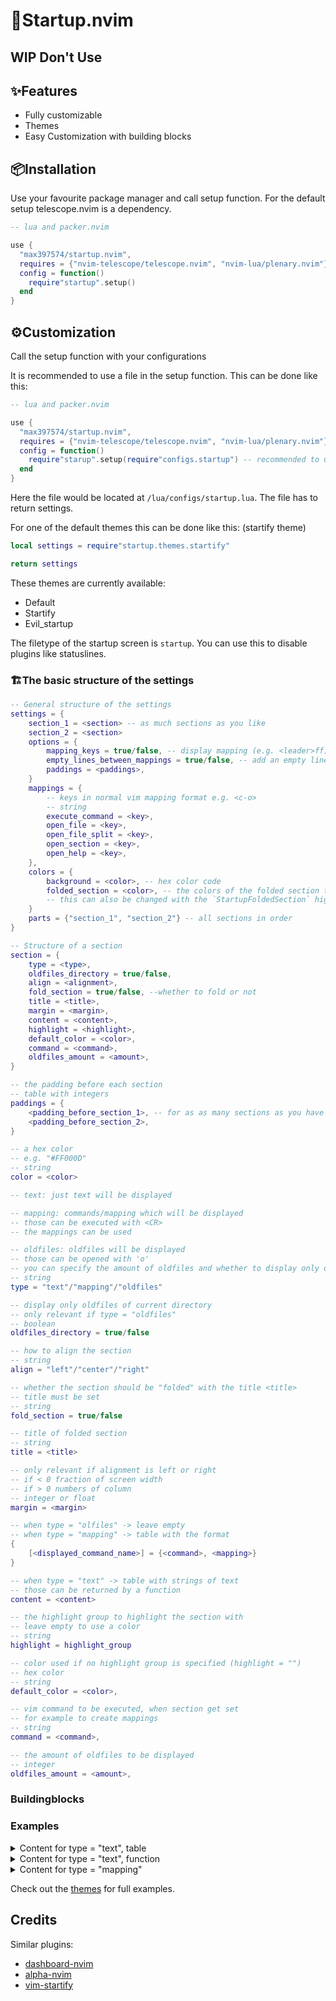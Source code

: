 # 🔧Startup.nvim

## WIP Don't Use

✨Features
--------

* Fully customizable
* Themes
* Easy Customization with building blocks

📦Installation
------------
Use your favourite package manager and call setup function.
For the default setup telescope.nvim is a dependency.
```lua
-- lua and packer.nvim

use {
  "max397574/startup.nvim",
  requires = {"nvim-telescope/telescope.nvim", "nvim-lua/plenary.nvim"},
  config = function()
    require"startup".setup()
  end
}
```

⚙️Customization
-------------
<!-- NOTE: -->
<!-- ???See wiki -->

Call the setup function with your configurations

It is recommended to use a file in the setup function. This can be done like this:

```lua
-- lua and packer.nvim

use {
  "max397574/startup.nvim",
  requires = {"nvim-telescope/telescope.nvim", "nvim-lua/plenary.nvim"},
  config = function()
    require"starup".setup(require"configs.startup") -- recommended to use a file for this
  end
}
```

Here the file would be located at `/lua/configs/startup.lua`.
The file has to return settings.

For one of the default themes this can be done like this: (startify theme)

```lua
local settings = require"startup.themes.startify"

return settings
```
<!-- NOTE: update this -->
These themes are currently available:

* Default
* Startify
* Evil_startup

The filetype of the startup screen is `startup`.
You can use this to disable plugins like statuslines.

### 🏗️The basic structure of the settings

```lua
-- General structure of the settings
settings = {
    section_1 = <section> -- as much sections as you like
    section_2 = <section>
    options = {
        mapping_keys = true/false, -- display mapping (e.g. <leader>ff)
        empty_lines_between_mappings = true/false, -- add an empty line between mapping/commands
        paddings = <paddings>,
    }
    mappings = {
        -- keys in normal vim mapping format e.g. <c-o>
        -- string
        execute_command = <key>,
        open_file = <key>,
        open_file_split = <key>,
        open_section = <key>,
        open_help = <key>,
    },
    colors = {
        background = <color>, -- hex color code
        folded_section = <color>, -- the colors of the folded section titles
        -- this can also be changed with the `StartupFoldedSection` highlight group
    }
    parts = {"section_1", "section_2"} -- all sections in order
}

-- Structure of a section
section = {
    type = <type>,
    oldfiles_directory = true/false,
    align = <alignment>,
    fold_section = true/false, --whether to fold or not
    title = <title>,
    margin = <margin>,
    content = <content>,
    highlight = <highlight>,
    default_color = <color>,
    command = <command>,
    oldfiles_amount = <amount>,
}

-- the padding before each section
-- table with integers
paddings = {
    <padding_before_section_1>, -- for as as many sections as you have
    <padding_before_section_2>,
}

-- a hex color
-- e.g. "#FF000D"
-- string
color = <color>

-- text: just text will be displayed

-- mapping: commands/mapping which will be displayed
-- those can be executed with <CR>
-- the mappings can be used

-- oldfiles: oldfiles will be displayed
-- those can be opened with 'o'
-- you can specify the amount of oldfiles and whether to display only one from the current directory
-- string
type = "text"/"mapping"/"oldfiles"

-- display only oldfiles of current directory
-- only relevant if type = "oldfiles"
-- boolean
oldfiles_directory = true/false

-- how to align the section
-- string
align = "left"/"center"/"right"

-- whether the section should be "folded" with the title <title>
-- title must be set
-- string
fold_section = true/false

-- title of folded section
-- string
title = <title>

-- only relevant if alignment is left or right
-- if < 0 fraction of screen width
-- if > 0 numbers of column
-- integer or float
margin = <margin>

-- when type = "olfiles" -> leave empty
-- when type = "mapping" -> table with the format
{
    [<displayed_command_name>] = {<command>, <mapping>}
}

-- when type = "text" -> table with strings of text
-- those can be returned by a function
content = <content>

-- the highlight group to highlight the section with
-- leave empty to use a color
-- string
highlight = highlight_group

-- color used if no highlight group is specified (highlight = "")
-- hex color
-- string
default_color = <color>,

-- vim command to be executed, when section get set
-- for example to create mappings
-- string
command = <command>,

-- the amount of oldfiles to be displayed
-- integer
oldfiles_amount = <amount>,
```

### Buildingblocks
<!-- TODO: -->

### Examples
<details>
<summary>
Content for type = "text", table
</summary>
<p>

```lua
content = {
    "This is:",
    "Startup.nvim",
    "by max397574"
}
```

</p>
</details>
<details>
<summary>
Content for type = "text", function
</summary>
<p>

```lua
content = function()
    local clock = " " .. os.date "%H:%M"
    local date = " " .. os.date "%d-%m-%y"
    return {clock,date}
end
```

With a separate function:

```lua
local function time()
    local clock = " " .. os.date "%H:%M"
    local date = " " .. os.date "%d-%m-%y"
    return {clock,date}
end

setting = {
    ...
    content = time()
    ...
}
```

</p>
</details>

<details>
<summary>
Content for type = "mapping"
</summary>
<p>

```lua
content = {
  [" Find File"] = { "Telescope find_files", "<leader>ff" },
  [" Find Word"] = { "Telescope live_grep", "<leader>lg" },
  [" Recent Files"] = { "Telescope oldfiles", "<leader>of" },
  [" File Browser"] = { "Telescope file_browser", "<leader>fb" },
  [" Colorschemes"] = { "Telescope colorscheme", "<leader>cs" },
  [" New File"] = { "lua require'startup'.new_file()", "<leader>nf" },
},
```

</p>
</details>

Check out the [themes](https://github.com/max397574/startup.nvim/tree/dev/lua/startup/themes) for full examples.


Credits
-------
Similar plugins:
* [dashboard-nvim](https://github.com/glepnir/dashboard-nvim)
* [alpha-nvim](https://github.com/goolord/alpha-nvim)
* [vim-startify](https://github.com/mhinz/vim-startify)
